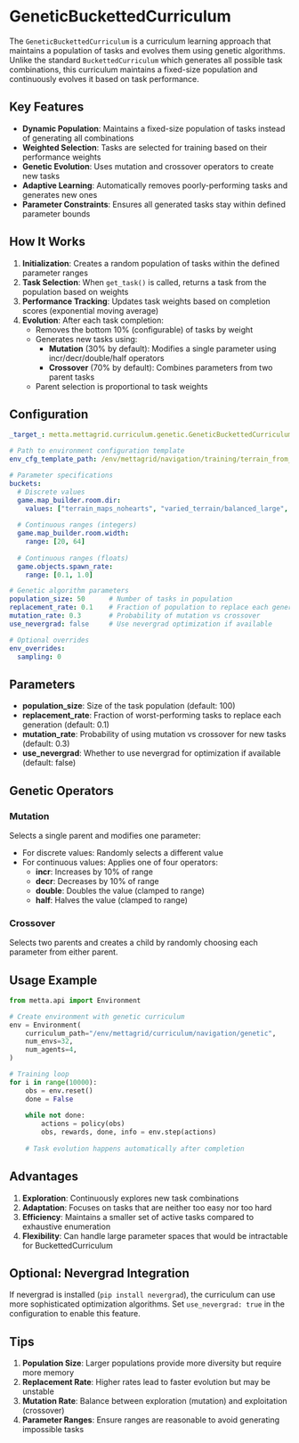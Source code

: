 # GeneticBuckettedCurriculum

The `GeneticBuckettedCurriculum` is a curriculum learning approach that maintains a population of tasks and evolves them using genetic algorithms. Unlike the standard `BuckettedCurriculum` which generates all possible task combinations, this curriculum maintains a fixed-size population and continuously evolves it based on task performance.

## Key Features

- **Dynamic Population**: Maintains a fixed-size population of tasks instead of generating all combinations
- **Weighted Selection**: Tasks are selected for training based on their performance weights
- **Genetic Evolution**: Uses mutation and crossover operators to create new tasks
- **Adaptive Learning**: Automatically removes poorly-performing tasks and generates new ones
- **Parameter Constraints**: Ensures all generated tasks stay within defined parameter bounds

## How It Works

1. **Initialization**: Creates a random population of tasks within the defined parameter ranges
2. **Task Selection**: When `get_task()` is called, returns a task from the population based on weights
3. **Performance Tracking**: Updates task weights based on completion scores (exponential moving average)
4. **Evolution**: After each task completion:
   - Removes the bottom 10% (configurable) of tasks by weight
   - Generates new tasks using:
     - **Mutation** (30% by default): Modifies a single parameter using incr/decr/double/half operators
     - **Crossover** (70% by default): Combines parameters from two parent tasks
   - Parent selection is proportional to task weights

## Configuration

```yaml
_target_: metta.mettagrid.curriculum.genetic.GeneticBuckettedCurriculum

# Path to environment configuration template
env_cfg_template_path: /env/mettagrid/navigation/training/terrain_from_numpy

# Parameter specifications
buckets:
  # Discrete values
  game.map_builder.room.dir:
    values: ["terrain_maps_nohearts", "varied_terrain/balanced_large", ...]
  
  # Continuous ranges (integers)
  game.map_builder.room.width:
    range: [20, 64]
  
  # Continuous ranges (floats)
  game.objects.spawn_rate:
    range: [0.1, 1.0]

# Genetic algorithm parameters
population_size: 50      # Number of tasks in population
replacement_rate: 0.1    # Fraction of population to replace each generation
mutation_rate: 0.3       # Probability of mutation vs crossover
use_nevergrad: false     # Use nevergrad optimization if available

# Optional overrides
env_overrides:
  sampling: 0
```

## Parameters

- **population_size**: Size of the task population (default: 100)
- **replacement_rate**: Fraction of worst-performing tasks to replace each generation (default: 0.1)
- **mutation_rate**: Probability of using mutation vs crossover for new tasks (default: 0.3)
- **use_nevergrad**: Whether to use nevergrad for optimization if available (default: false)

## Genetic Operators

### Mutation
Selects a single parent and modifies one parameter:
- For discrete values: Randomly selects a different value
- For continuous values: Applies one of four operators:
  - **incr**: Increases by 10% of range
  - **decr**: Decreases by 10% of range
  - **double**: Doubles the value (clamped to range)
  - **half**: Halves the value (clamped to range)

### Crossover
Selects two parents and creates a child by randomly choosing each parameter from either parent.

## Usage Example

```python
from metta.api import Environment

# Create environment with genetic curriculum
env = Environment(
    curriculum_path="/env/mettagrid/curriculum/navigation/genetic",
    num_envs=32,
    num_agents=4,
)

# Training loop
for i in range(10000):
    obs = env.reset()
    done = False
    
    while not done:
        actions = policy(obs)
        obs, rewards, done, info = env.step(actions)
    
    # Task evolution happens automatically after completion
```

## Advantages

1. **Exploration**: Continuously explores new task combinations
2. **Adaptation**: Focuses on tasks that are neither too easy nor too hard
3. **Efficiency**: Maintains a smaller set of active tasks compared to exhaustive enumeration
4. **Flexibility**: Can handle large parameter spaces that would be intractable for BuckettedCurriculum

## Optional: Nevergrad Integration

If nevergrad is installed (`pip install nevergrad`), the curriculum can use more sophisticated optimization algorithms. Set `use_nevergrad: true` in the configuration to enable this feature.

## Tips

1. **Population Size**: Larger populations provide more diversity but require more memory
2. **Replacement Rate**: Higher rates lead to faster evolution but may be unstable
3. **Mutation Rate**: Balance between exploration (mutation) and exploitation (crossover)
4. **Parameter Ranges**: Ensure ranges are reasonable to avoid generating impossible tasks